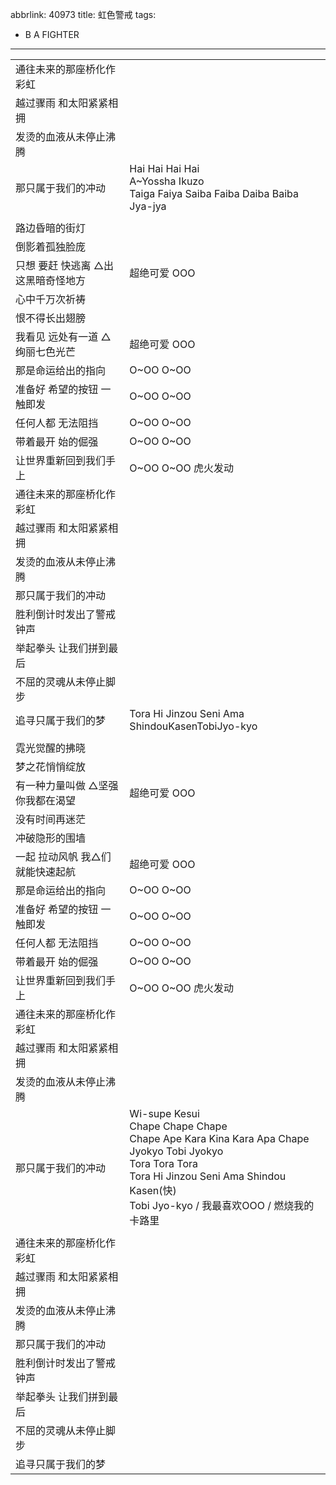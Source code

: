 abbrlink: 40973
title: 虹色警戒
tags:
  - B A FIGHTER
---
|      |      |
|--|--|
|通往未来的那座桥化作彩虹|      |
|越过骤雨 和太阳紧紧相拥|      |
|发烫的血液从未停止沸腾|      |
|那只属于我们的冲动|Hai Hai Hai Hai<br>A~Yossha Ikuzo<br>Taiga Faiya Saiba Faiba Daiba Baiba Jya-jya|
|      |      |
|路边昏暗的街灯|      |
|倒影着孤独脸庞|      |
|只想 要赶 快逃离 △出这黑暗奇怪地方|超绝可爱 OOO|
|心中千万次祈祷|      |
|恨不得长出翅膀|      |
|我看见 远处有一道 △绚丽七色光芒|超绝可爱 OOO|
|那是命运给出的指向|O~OO O~OO|
|准备好 希望的按钮 一触即发|O~OO O~OO|
|任何人都 无法阻挡|O~OO O~OO|
|带着最开 始的倔强|O~OO O~OO|
|让世界重新回到我们手上|O~OO O~OO 虎火发动|
|通往未来的那座桥化作彩虹|      |
|越过骤雨 和太阳紧紧相拥|      |
|发烫的血液从未停止沸腾|      |
|那只属于我们的冲动|      |
|胜利倒计时发出了警戒钟声|      |
|举起拳头 让我们拼到最后|      |
|不屈的灵魂从未停止脚步|      |
|追寻只属于我们的梦|Tora Hi Jinzou Seni Ama ShindouKasenTobiJyo-kyo|
|      |      |
|霓光觉醒的拂晓|      |
|梦之花悄悄绽放|      |
|有一种力量叫做 △坚强你我都在渴望|超绝可爱 OOO|
|没有时间再迷茫|      |
|冲破隐形的围墙|      |
|一起 拉动风帆 我△们就能快速起航|超绝可爱 OOO|
|那是命运给出的指向|O~OO O~OO|
|准备好 希望的按钮 一触即发|O~OO O~OO|
|任何人都 无法阻挡|O~OO O~OO|
|带着最开 始的倔强|O~OO O~OO|
|让世界重新回到我们手上|O~OO O~OO 虎火发动|
|通往未来的那座桥化作彩虹|      |
|越过骤雨 和太阳紧紧相拥|      |
|发烫的血液从未停止沸腾|      |
|那只属于我们的冲动|Wi-supe Kesui<br>Chape Chape Chape<br>Chape Ape Kara Kina Kara Apa Chape<br>Jyokyo Tobi Jyokyo<br>Tora Tora Tora<br>Tora Hi Jinzou Seni Ama Shindou Kasen(快)<br>Tobi Jyo-kyo / 我最喜欢OOO / 燃烧我的卡路里|
|      |      |
|通往未来的那座桥化作彩虹|      |
|越过骤雨 和太阳紧紧相拥|      |
|发烫的血液从未停止沸腾|      |
|那只属于我们的冲动|      |
|胜利倒计时发出了警戒钟声|      |
|举起拳头 让我们拼到最后|      |
|不屈的灵魂从未停止脚步|      |
|追寻只属于我们的梦|      |